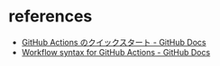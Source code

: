 # references
- [GitHub Actions のクイックスタート - GitHub Docs](https://docs.github.com/ja/actions/quickstart)
- [Workflow syntax for GitHub Actions - GitHub Docs](https://docs.github.com/en/actions/using-workflows/workflow-syntax-for-github-actions)
